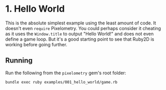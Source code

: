 # 1. Hello World

This is the absolute simplest example using the least amount of code. It
doesn't even `require` Pixelometry. You could perhaps consider it cheating
as it uses the `Window.title` to output "Hello World!" and does not even
define a game loop. But it's a good starting point to see that Ruby2D is
working before going further.

## Running

Run the following from the `pixelometry` gem's root folder:

```sh
bundle exec ruby examples/001_hello_world/game.rb
```
